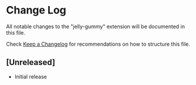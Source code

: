 # Change Log

All notable changes to the "jelly-gummy" extension will be documented in this file.

Check [Keep a Changelog](http://keepachangelog.com/) for recommendations on how to structure this file.

## [Unreleased]

- Initial release
